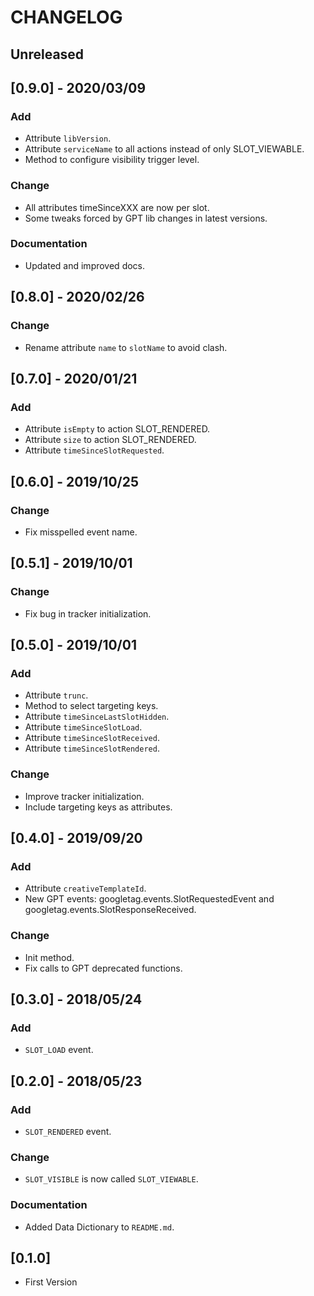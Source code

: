 # CHANGELOG

## Unreleased

## [0.9.0] - 2020/03/09
### Add
- Attribute `libVersion`.
- Attribute `serviceName` to all actions instead of only SLOT_VIEWABLE.
- Method to configure visibility trigger level.

### Change
- All attributes timeSinceXXX are now per slot.
- Some tweaks forced by GPT lib changes in latest versions.

### Documentation
- Updated and improved docs.

## [0.8.0] - 2020/02/26
### Change
- Rename attribute `name` to `slotName` to avoid clash.

## [0.7.0] - 2020/01/21
### Add
- Attribute `isEmpty` to action SLOT_RENDERED.
- Attribute `size` to action SLOT_RENDERED.
- Attribute `timeSinceSlotRequested`.

## [0.6.0] - 2019/10/25
### Change
- Fix misspelled event name.

## [0.5.1] - 2019/10/01
### Change
- Fix bug in tracker initialization.

## [0.5.0] - 2019/10/01
### Add
- Attribute `trunc`.
- Method to select targeting keys.
- Attribute `timeSinceLastSlotHidden`.
- Attribute `timeSinceSlotLoad`.
- Attribute `timeSinceSlotReceived`.
- Attribute `timeSinceSlotRendered`.

### Change
- Improve tracker initialization.
- Include targeting keys as attributes.

## [0.4.0] - 2019/09/20
### Add
- Attribute `creativeTemplateId`.
- New GPT events: googletag.events.SlotRequestedEvent and googletag.events.SlotResponseReceived.

### Change
- Init method.
- Fix calls to GPT deprecated functions.

## [0.3.0] - 2018/05/24
### Add
- `SLOT_LOAD` event.

## [0.2.0] - 2018/05/23
### Add
- `SLOT_RENDERED` event.

### Change
- `SLOT_VISIBLE` is now called `SLOT_VIEWABLE`.

### Documentation
- Added Data Dictionary to `README.md`.

## [0.1.0]
- First Version